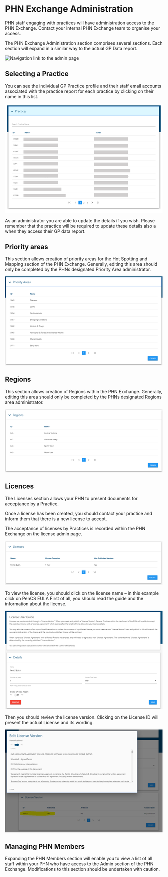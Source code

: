 # PHN Exchange Administration

PHN staff engaging with practices will have administration access to the PHN Exchange. Contact your internal PHN Exchange team to organise your access.

The PHN Exchange Administration section comprises several sections. Each section will expand in a similar way to the actual GP Data report.

![Navigation link to the admin page](../../img/admin-nav.png)

## Selecting a Practice
You can see the individual GP Practice profile and their staff email accounts associated with the practice report for each practice by clicking on their name in this list.

![List of general practices](../../img/gp-practices.png)

As an administrator you are able to update the details if you wish. 
Please remember that the practice will be required to update these details also a when they access their GP data report.

## Priority areas
This section allows creation of priority areas for the Hot Spotting and Mapping section of the PHN Exchange. Generally, editing this area should only be completed by the PHNs designated Priority Area administrator.

![Managing PHN priority areas](../../img/priorities.png)

## Regions
This section allows creation of Regions within the PHN Exchange. Generally, editing this area should only be completed by the PHNs designated Regions area administrator.

![Managing PHN regions](../../img/regions.png)

## Licences
The Licenses section allows your PHN to present documents for acceptance by a Practice.

Once a license has been created, you should contact your practice and inform them that there is a new license to accept.

The acceptance of licenses by Practices is recorded within the PHN Exchange on the license admin page.

![Managing PHN licenses](../../img/licenses.png)

To view the license, you should click on the license name – in this example click on PenCS EULA
First of all, you should read the guide and the information about the license.

![Managing PHN licenses](../../img/license.png)

Then you should review the license version. Clicking on the License ID will present the actual License and its wording.

![Designating Licenses](../../img/license-designation.png)

## Managing PHN Members
Expanding the PHN Members section will enable you to view a list of all staff within your PHN who have access to the Admin section of the PHN Exchange. Modifications to this section should be undertaken with caution. 